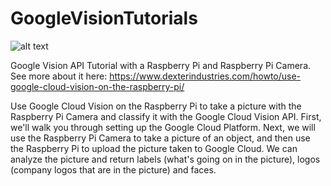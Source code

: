 # GoogleVisionTutorials

![alt text](https://raw.githubusercontent.com/DexterInd/GoogleVisionTutorials/master/Google-Cloud-Vision-on-the-Raspberry-Pi.jpg "Use Google Cloud Vision On the Raspberry Pi")

Google Vision API Tutorial with a Raspberry Pi and Raspberry Pi Camera.  See more about it here:  https://www.dexterindustries.com/howto/use-google-cloud-vision-on-the-raspberry-pi/

Use Google Cloud Vision on the Raspberry Pi to take a picture with the Raspberry Pi Camera and classify it with the Google Cloud Vision API.   First, we'll walk you through setting up the Google Cloud Platform.  Next, we will use the Raspberry Pi Camera to take a picture of an object, and then use the Raspberry Pi to upload the picture taken to Google Cloud.  We can analyze the picture and return labels (what's going on in the picture), logos (company logos that are in the picture) and faces.
